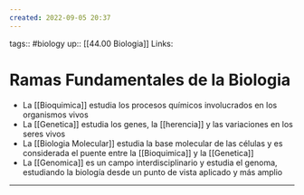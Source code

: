 ```yaml
---
created: 2022-09-05 20:37
---
```

tags:: #biology 
up:: [[44.00 Biologia]]
Links: 
# Ramas Fundamentales de la Biologia
- La [[Bioquimica]] estudia los procesos químicos involucrados en los organismos vivos
- La [[Genetica]] estudia los genes, la [[herencia]] y las variaciones en los seres vivos
- La [[Biologia Molecular]] estudia la base molecular de las células y es considerada el puente entre la [[Bioquimica]] y la [[Genetica]]
- La [[Genomica]] es un campo interdisciplinario y estudia el genoma, estudiando la biología desde un punto de vista aplicado y más amplio
___

